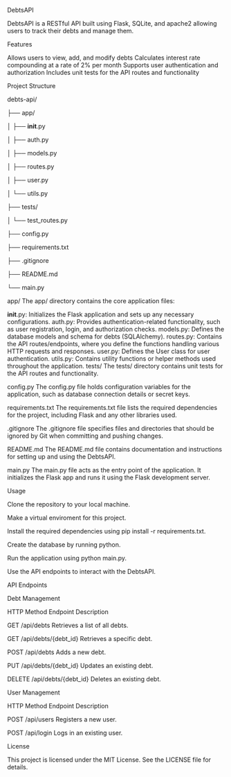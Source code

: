 DebtsAPI

DebtsAPI is a RESTful API built using Flask, SQLite, and apache2 allowing users to track their debts and manage them.

Features

Allows users to view, add, and modify debts
Calculates interest rate compounding at a rate of 2% per month
Supports user authentication and authorization
Includes unit tests for the API routes and functionality


Project Structure

debts-api/

├── app/

│   ├── __init__.py

│   ├── auth.py

│   ├── models.py

│   ├── routes.py

│   ├── user.py

│   └── utils.py

├── tests/

│   └── test_routes.py

├── config.py

├── requirements.txt

├── .gitignore

├── README.md

└── main.py


app/
The app/ directory contains the core application files:

__init__.py: Initializes the Flask application and sets up any necessary configurations.
auth.py: Provides authentication-related functionality, such as user registration, login, and authorization checks.
models.py: Defines the database models and schema for debts (SQLAlchemy).
routes.py: Contains the API routes/endpoints, where you define the functions handling various HTTP requests and responses.
user.py: Defines the User class for user authentication.
utils.py: Contains utility functions or helper methods used throughout the application.
tests/
The tests/ directory contains unit tests for the API routes and functionality.

config.py
The config.py file holds configuration variables for the application, such as database connection details or secret keys.

requirements.txt
The requirements.txt file lists the required dependencies for the project, including Flask and any other libraries used.

.gitignore
The .gitignore file specifies files and directories that should be ignored by Git when committing and pushing changes.

README.md
The README.md file contains documentation and instructions for setting up and using the DebtsAPI.

main.py
The main.py file acts as the entry point of the application. It initializes the Flask app and runs it using the Flask development server.


Usage

Clone the repository to your local machine.

Make a virtual enviroment for this project.

Install the required dependencies using pip install -r requirements.txt.

Create the database by running python.

Run the application using python main.py.

Use the API endpoints to interact with the DebtsAPI.

API Endpoints


Debt Management

HTTP Method	Endpoint	Description

GET	/api/debts	Retrieves a list of all debts.

GET	/api/debts/{debt_id}	Retrieves a specific debt.

POST	/api/debts	Adds a new debt.

PUT	/api/debts/{debt_id}	Updates an existing debt.

DELETE	/api/debts/{debt_id}	Deletes an existing debt.


User Management

HTTP Method	Endpoint	Description

POST	/api/users	Registers a new user.

POST	/api/login	Logs in an existing user.


License

This project is licensed under the MIT License. See the LICENSE file for details.


